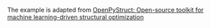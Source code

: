 The example is adapted from [OpenPyStruct: Open-source toolkit for machine learning-driven structural optimization](https://doi.org/10.1016/j.engstruct.2025.120869)
